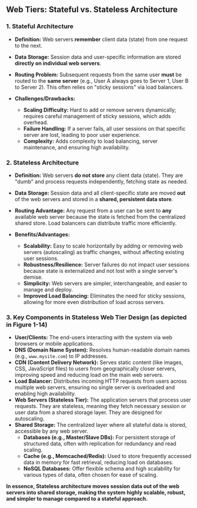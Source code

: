 ## Web Tiers: Stateful vs. Stateless Architecture

### 1. Stateful Architecture

* **Definition:** Web servers **remember** client data (state) from one request to the next.

* **Data Storage:** Session data and user-specific information are stored **directly on individual web servers**.

* **Routing Problem:** Subsequent requests from the same user **must** be routed to the **same server** 
(e.g., User A always goes to Server 1, User B to Server 2). This often relies on "sticky sessions" via load balancers.

* **Challenges/Drawbacks:**
    * **Scaling Difficulty:** Hard to add or remove servers dynamically; requires careful management of sticky sessions, which adds overhead.
    * **Failure Handling:** If a server fails, all user sessions on that specific server are lost, leading to poor user experience.
    * **Complexity:** Adds complexity to load balancing, server maintenance, and ensuring high availability.

### 2. Stateless Architecture

* **Definition:** Web servers **do not store** any client data (state). They are "dumb" and process requests independently, fetching state as needed.

* **Data Storage:** Session data and all client-specific state are moved **out** of the web servers and stored in a **shared, persistent data store**.

* **Routing Advantage:** Any request from a user can be sent to **any** available web server because the state is fetched from the centralized shared store. 
Load balancers can distribute traffic more efficiently.

* **Benefits/Advantages:**
    * **Scalability:** Easy to scale horizontally by adding or removing web servers (autoscaling) as traffic changes, without affecting existing user sessions.
    * **Robustness/Resilience:** Server failures do not impact user sessions because state is externalized and not lost with a single server's demise.
    * **Simplicity:** Web servers are simpler, interchangeable, and easier to manage and deploy.
    * **Improved Load Balancing:** Eliminates the need for sticky sessions, allowing for more even distribution of load across servers.

### 3. Key Components in Stateless Web Tier Design (as depicted in Figure 1-14)

* **User/Clients:** The end-users interacting with the system via web browsers or mobile applications.
* **DNS (Domain Name System):** Resolves human-readable domain names (e.g., `www.mysite.com`) to IP addresses.
* **CDN (Content Delivery Network):** Serves static content (like images, CSS, JavaScript files) to users from geographically closer servers, improving speed and reducing load on the main web servers.
* **Load Balancer:** Distributes incoming HTTP requests from users across multiple web servers, ensuring no single server is overloaded and enabling high availability.
* **Web Servers (Stateless Tier):** The application servers that process user requests. They are stateless, meaning they fetch necessary session or user data from a shared storage layer. They are designed for autoscaling.
* **Shared Storage:** The centralized layer where all stateful data is stored, accessible by any web server.
    * **Databases (e.g., Master/Slave DBs):** For persistent storage of structured data, often with replication for redundancy and read scaling.
    * **Cache (e.g., Memcached/Redis):** Used to store frequently accessed data in memory for fast retrieval, reducing load on databases.
    * **NoSQL Databases:** Offer flexible schema and high scalability for various types of data, often chosen for ease of scaling.

**In essence, Stateless architecture moves session data out of the web servers into shared storage, making the system highly scalable, robust, and simpler to manage compared to a stateful approach.**